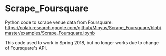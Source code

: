 # Scrape_Foursquare

Python code to scrape venue data from Foursquare:
https://colab.research.google.com/github/Minyus/Scrape_Foursquare/blob/master/examples/Scrape_Foursquare.ipynb

This code used to work in Spring 2018, but no longer works due to change of Foursquare's API.

